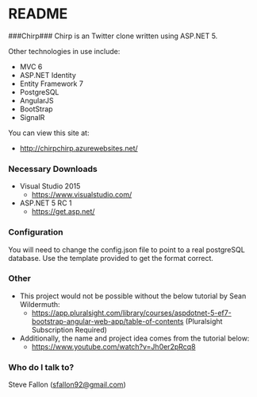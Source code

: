 # README #

###Chirp###
Chirp is an Twitter clone written using ASP.NET 5.

Other technologies in use include:

* MVC 6
* ASP.NET Identity
* Entity Framework 7
* PostgreSQL
* AngularJS
* BootStrap
* SignalR

You can view this site at:

* http://chirpchirp.azurewebsites.net/
### Necessary Downloads ###

* Visual Studio 2015
	* https://www.visualstudio.com/
* ASP.NET 5 RC 1
	* https://get.asp.net/

### Configuration ###
You will need to change the config.json file to point to a real postgreSQL database. Use the template provided to get the format correct.
### Other ###
* This project would not be possible without the below tutorial by Sean Wildermuth:
    * https://app.pluralsight.com/library/courses/aspdotnet-5-ef7-bootstrap-angular-web-app/table-of-contents (Pluralsight Subscription Required)
* Additionally, the name and project idea comes from the tutorial below:
    * https://www.youtube.com/watch?v=Jh0er2pRcq8

### Who do I talk to? ###

Steve Fallon (sfallon92@gmail.com)